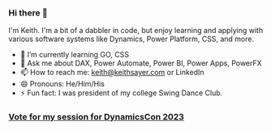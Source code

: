 ### Hi there 👋

I'm Keith. I'm a bit of a dabbler in code, but enjoy learning and applying with various software systems like Dynamics, Power Platform, CSS, and more.

- 🌱 I’m currently learning GO, CSS
- 💬 Ask me about DAX, Power Automate, Power BI, Power Apps, PowerFX
- 📫 How to reach me: keith@keithsayer.com or LinkedIn
- 😄 Pronouns: He/Him/His
- ⚡ Fun fact: I was president of my college Swing Dance Club.

### [Vote for my session for DynamicsCon 2023](https://dynamicscon.com/submission/moving-from-no-code-to-low-code-in-power-automate/)
